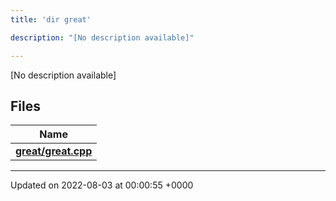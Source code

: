 ```yaml
---
title: 'dir great'

description: "[No description available]"

---
```







[No description available]

## Files

| Name           |
| -------------- |
| **[great/great.cpp](/documentation/code/gambit_sphinx/files/great_8cpp/#file-great.cpp)**  |






-------------------------------

Updated on 2022-08-03 at 00:00:55 +0000
